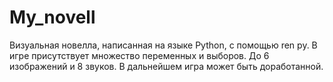 # My_novell
Визуальная новелла, написанная на языке Python, с помощью ren py. В игре присутствует множество переменных и выборов. До 6 изображений и 8 звуков. В дальнейшем игра может быть доработанной.
